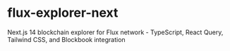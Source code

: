 # flux-explorer-next
Next.js 14 blockchain explorer for Flux network - TypeScript, React Query, Tailwind CSS, and Blockbook integration
